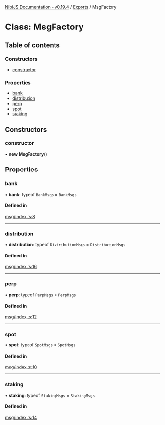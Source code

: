 [NibiJS Documentation - v0.19.4](../intro.md) / [Exports](../modules.md) / MsgFactory

# Class: MsgFactory

## Table of contents

### Constructors

- [constructor](MsgFactory.md#constructor)

### Properties

- [bank](MsgFactory.md#bank)
- [distribution](MsgFactory.md#distribution)
- [perp](MsgFactory.md#perp)
- [spot](MsgFactory.md#spot)
- [staking](MsgFactory.md#staking)

## Constructors

### constructor

• **new MsgFactory**()

## Properties

### bank

• **bank**: typeof `BankMsgs` = `BankMsgs`

#### Defined in

[msg/index.ts:8](https://github.com/NibiruChain/ts-sdk/blob/12058a2/packages/nibijs/src/msg/index.ts#L8)

___

### distribution

• **distribution**: typeof `DistributionMsgs` = `DistributionMsgs`

#### Defined in

[msg/index.ts:16](https://github.com/NibiruChain/ts-sdk/blob/12058a2/packages/nibijs/src/msg/index.ts#L16)

___

### perp

• **perp**: typeof `PerpMsgs` = `PerpMsgs`

#### Defined in

[msg/index.ts:12](https://github.com/NibiruChain/ts-sdk/blob/12058a2/packages/nibijs/src/msg/index.ts#L12)

___

### spot

• **spot**: typeof `SpotMsgs` = `SpotMsgs`

#### Defined in

[msg/index.ts:10](https://github.com/NibiruChain/ts-sdk/blob/12058a2/packages/nibijs/src/msg/index.ts#L10)

___

### staking

• **staking**: typeof `StakingMsgs` = `StakingMsgs`

#### Defined in

[msg/index.ts:14](https://github.com/NibiruChain/ts-sdk/blob/12058a2/packages/nibijs/src/msg/index.ts#L14)
